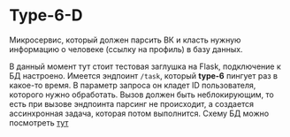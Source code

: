 # Type-6-D

Микросервис, который должен парсить ВК и класть нужную информацию о человеке (ссылку на профиль) в базу данных.

В данный момент тут стоит тестовая заглушка на Flask, подключение к БД настроено. Имеется эндпоинт ```/task```, который **type-6** пингует раз в какое-то время. В параметр запроса он кладет ID пользователя, которого нужно обработать.
Вызов должен быть неблокирующим, то есть при вызове эндпоинта парсинг не происходит, а создается ассинхронная задача, которая потом выполнится. Схему БД можно посмотреть [тут](https://github.com/timattt/TypeSix/blob/master/src/main/java/org/shlimtech/typesix/model/User.java)

